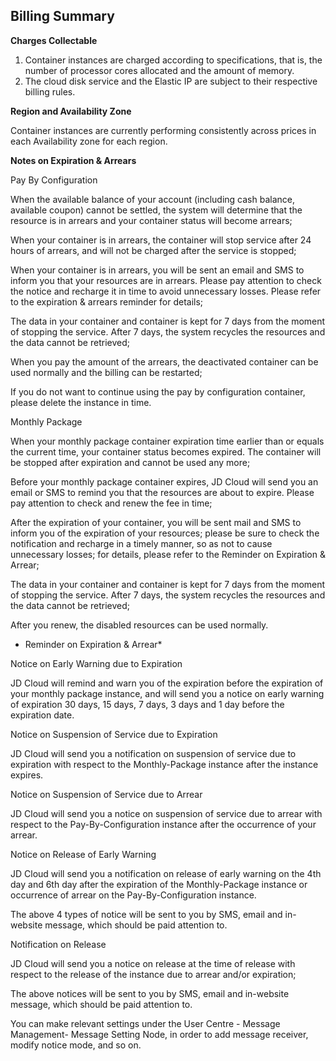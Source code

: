 
## Billing Summary

**Charges Collectable**

 1. Container instances are charged according to specifications, that is, the number of processor cores allocated and the amount of memory.
 2. The cloud disk service and the Elastic IP are subject to their respective billing rules.

**Region and Availability Zone**

Container instances are currently performing consistently across prices in each Availability zone for each region.

**Notes on Expiration & Arrears**

Pay By Configuration

When the available balance of your account (including cash balance, available coupon) cannot be settled, the system will determine that the resource is in arrears and your container status will become arrears;

When your container is in arrears, the container will stop service after 24 hours of arrears, and will not be charged after the service is stopped;

When your container is in arrears, you will be sent an email and SMS to inform you that your resources are in arrears. Please pay attention to check the notice and recharge it in time to avoid unnecessary losses. Please refer to the expiration & arrears reminder for details;

The data in your container and container is kept for 7 days from the moment of stopping the service. After 7 days, the system recycles the resources and the data cannot be retrieved;

When you pay the amount of the arrears, the deactivated container can be used normally and the billing can be restarted;

If you do not want to continue using the pay by configuration container, please delete the instance in time. 

Monthly Package

When your monthly package container expiration time earlier than or equals the current time, your container status becomes expired. The container will be stopped after expiration and cannot be used any more;

Before your monthly package container expires, JD Cloud will send you an email or SMS to remind you that the resources are about to expire. Please pay attention to check and renew the fee in time;

After the expiration of your container, you will be sent mail and SMS to inform you of the expiration of your resources; please be sure to check the notification and recharge in a timely manner, so as not to cause unnecessary losses; for details, please refer to the Reminder on Expiration & Arrear;

The data in your container and container is kept for 7 days from the moment of stopping the service. After 7 days, the system recycles the resources and the data cannot be retrieved;

After you renew, the disabled resources can be used normally.

* Reminder on Expiration & Arrear*

Notice on Early Warning due to Expiration 

JD Cloud will remind and warn you of the expiration before the expiration of your monthly package instance, and will send you a notice on early warning of expiration 30 days, 15 days, 7 days, 3 days and 1 day before the expiration date. 

Notice on Suspension of Service due to Expiration 

JD Cloud will send you a notification on suspension of service due to expiration with respect to the Monthly-Package instance after the instance expires.

Notice on Suspension of Service due to Arrear 

JD Cloud will send you a notice on suspension of service due to arrear with respect to the Pay-By-Configuration instance after the occurrence of your arrear.

Notice on Release of Early Warning 

JD Cloud will send you a notification on release of early warning on the 4th day and 6th day after the expiration of the Monthly-Package instance or occurrence of arrear on the Pay-By-Configuration instance. 

The above 4 types of notice will be sent to you by SMS, email and in-website message, which should be paid attention to.


Notification on Release 

JD Cloud will send you a notice on release at the time of release with respect to the release of the instance due to arrear and/or expiration;

    

The above notices will be sent to you by SMS, email and in-website message, which should be paid attention to.

You can make relevant settings under the User Centre - Message Management-  Message Setting Node, in order to add message receiver, modify notice mode, and so on.